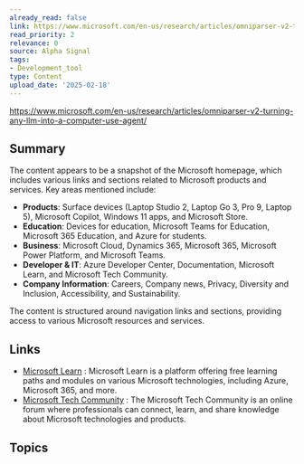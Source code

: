 ```yaml
---
already_read: false
link: https://www.microsoft.com/en-us/research/articles/omniparser-v2-turning-any-llm-into-a-computer-use-agent/
read_priority: 2
relevance: 0
source: Alpha Signal
tags:
- Development_tool
type: Content
upload_date: '2025-02-18'
---
```


https://www.microsoft.com/en-us/research/articles/omniparser-v2-turning-any-llm-into-a-computer-use-agent/
## Summary

The content appears to be a snapshot of the Microsoft homepage, which includes various links and sections related to Microsoft products and services. Key areas mentioned include:

- **Products**: Surface devices (Laptop Studio 2, Laptop Go 3, Pro 9, Laptop 5), Microsoft Copilot, Windows 11 apps, and Microsoft Store.
- **Education**: Devices for education, Microsoft Teams for Education, Microsoft 365 Education, and Azure for students.
- **Business**: Microsoft Cloud, Dynamics 365, Microsoft 365, Microsoft Power Platform, and Microsoft Teams.
- **Developer & IT**: Azure Developer Center, Documentation, Microsoft Learn, and Microsoft Tech Community.
- **Company Information**: Careers, Company news, Privacy, Diversity and Inclusion, Accessibility, and Sustainability.

The content is structured around navigation links and sections, providing access to various Microsoft resources and services.
## Links

- [Microsoft Learn](https://learn.microsoft.com/en-us/) : Microsoft Learn is a platform offering free learning paths and modules on various Microsoft technologies, including Azure, Microsoft 365, and more.
- [Microsoft Tech Community](https://techcommunity.microsoft.com/) : The Microsoft Tech Community is an online forum where professionals can connect, learn, and share knowledge about Microsoft technologies and products.

## Topics